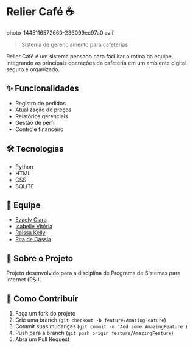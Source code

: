 # Relier Café ☕

photo-1445116572660-236099ec97a0.avif

> Sistema de gerenciamento para cafeterias

Relier Café é um sistema pensado para facilitar a rotina da equipe, integrando as principais operações da cafeteria em um ambiente digital seguro e organizado.

## ✨ Funcionalidades

- Registro de pedidos
- Atualização de preços
- Relatórios gerenciais
- Gestão de perfil
- Controle financeiro

## 🛠 Tecnologias

- Python 
- HTML
- CSS
- SQLITE

## 👥 Equipe

- [Ezaely Clara](https://github.com/Ezaellyclara)
- [Isabelle Vitória](https://github.com/Isa3110)
- [Raissa Kelly](https://github.com/raiwyzs)
- [Rita de Cássia](https://github.com/Ritaaissac)
  

## 📝 Sobre o Projeto

Projeto desenvolvido para a disciplina de Programa de Sistemas para Internet (PSI).

## 📌 Como Contribuir

1. Faça um fork do projeto
2. Crie uma branch (`git checkout -b feature/AmazingFeature`)
3. Commit suas mudanças (`git commit -m 'Add some AmazingFeature'`)
4. Push para a branch (`git push origin feature/AmazingFeature`)
5. Abra um Pull Request
